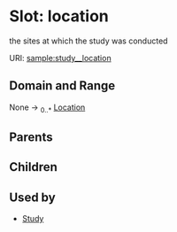 
# Slot: location


the sites at which the study was conducted

URI: [sample:study__location](http://w3id.org/ontogpt/environmental-sample/study__location)


## Domain and Range

None &#8594;  <sub>0..\*</sub> [Location](Location.md)

## Parents


## Children


## Used by

 * [Study](Study.md)
